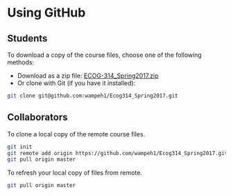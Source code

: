 # Using GitHub

## Students

To download a copy of the course files, choose one of the following methods:

* Download as a zip file: [ECOG-314_Spring2017.zip](https://github.com/wampeh1/Ecog314_Spring2017/archive/master.zip)
* Or clone with Git (if you have it installed):

```bash
git clone git@github.com:wampeh1/Ecog314_Spring2017.git
```


## Collaborators

To clone a local copy of the remote course files.

```bash
git init
git remote add origin https://github.com/wampeh1/Ecog314_Spring2017.git
git pull origin master
```

To refresh your local copy of files from remote.

```bash
git pull origin master
```
